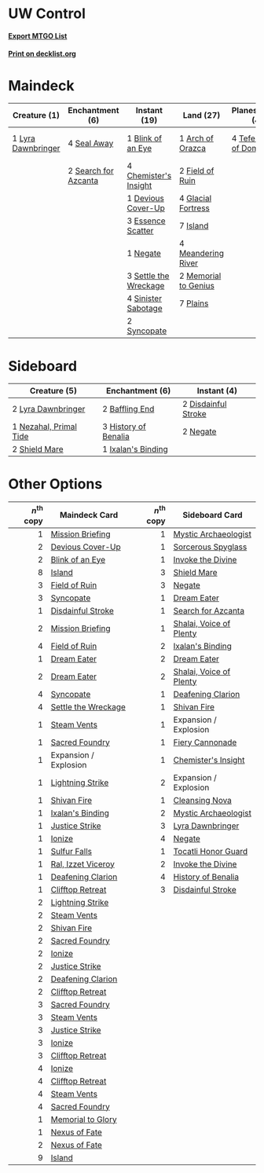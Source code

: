 # UW Control

#### [Export MTGO List](../collection/UW%20Control/UW%20Control.txt)
#### [Print on decklist.org](http://decklist.org/?deckmain=1%09Arch%20of%20Orazca%0A1%09Blink%20of%20an%20Eye%0A4%09Chemister's%20Insight%0A3%09Cleansing%20Nova%0A1%09Devious%20Cover-Up%0A3%09Essence%20Scatter%0A2%09Field%20of%20Ruin%0A4%09Glacial%20Fortress%0A7%09Island%0A1%09Lyra%20Dawnbringer%0A4%09Meandering%20River%0A2%09Memorial%20to%20Genius%0A1%09Negate%0A7%09Plains%0A4%09Seal%20Away%0A2%09Search%20for%20Azcanta%0A3%09Settle%20the%20Wreckage%0A4%09Sinister%20Sabotage%0A2%09Syncopate%0A4%09Teferi,%20Hero%20of%20Dominaria&deckside=2%09Baffling%20End%0A2%09Disdainful%20Stroke%0A3%09History%20of%20Benalia%0A1%09Ixalan's%20Binding%0A2%09Lyra%20Dawnbringer%0A2%09Negate%0A1%09Nezahal,%20Primal%20Tide%0A2%09Shield%20Mare)
# Maindeck

|                                        Creature (1)                                         |                                        Enchantment (6)                                        |                                          Instant (19)                                          |                                           Land (27)                                           |                                           Planeswalker (4)                                           |                                        Sorcery (3)                                        |
|---------------------------------------------------------------------------------------------|-----------------------------------------------------------------------------------------------|------------------------------------------------------------------------------------------------|-----------------------------------------------------------------------------------------------|------------------------------------------------------------------------------------------------------|-------------------------------------------------------------------------------------------|
|1 [Lyra Dawnbringer](http://gatherer.wizards.com/Pages/Card/Details.aspx?multiverseid=442914)|4 [Seal Away](http://gatherer.wizards.com/Pages/Card/Details.aspx?multiverseid=442919)         |1 [Blink of an Eye](http://gatherer.wizards.com/Pages/Card/Details.aspx?multiverseid=442934)    |1 [Arch of Orazca](http://gatherer.wizards.com/Pages/Card/Details.aspx?multiverseid=439849)    |4 [Teferi, Hero of Dominaria](http://gatherer.wizards.com/Pages/Card/Details.aspx?multiverseid=443095)|3 [Cleansing Nova](http://gatherer.wizards.com/Pages/Card/Details.aspx?multiverseid=447145)|
|                                                                                             |2 [Search for Azcanta](http://gatherer.wizards.com/Pages/Card/Details.aspx?multiverseid=435226)|4 [Chemister's Insight](http://gatherer.wizards.com/Pages/Card/Details.aspx?multiverseid=452782)|2 [Field of Ruin](http://gatherer.wizards.com/Pages/Card/Details.aspx?multiverseid=435415)     |                                                                                                      |                                                                                           |
|                                                                                             |                                                                                               |1 [Devious Cover-Up](http://gatherer.wizards.com/Pages/Card/Details.aspx?multiverseid=452785)   |4 [Glacial Fortress](http://gatherer.wizards.com/Pages/Card/Details.aspx?multiverseid=435416)  |                                                                                                      |                                                                                           |
|                                                                                             |                                                                                               |3 [Essence Scatter](http://gatherer.wizards.com/Pages/Card/Details.aspx?multiverseid=438446)    |7 [Island](http://gatherer.wizards.com/Pages/Card/Details.aspx?multiverseid=439602)            |                                                                                                      |                                                                                           |
|                                                                                             |                                                                                               |1 [Negate](http://gatherer.wizards.com/Pages/Card/Details.aspx?multiverseid=447135)             |4 [Meandering River](http://gatherer.wizards.com/Pages/Card/Details.aspx?multiverseid=447067)  |                                                                                                      |                                                                                           |
|                                                                                             |                                                                                               |3 [Settle the Wreckage](http://gatherer.wizards.com/Pages/Card/Details.aspx?multiverseid=435186)|2 [Memorial to Genius](http://gatherer.wizards.com/Pages/Card/Details.aspx?multiverseid=443131)|                                                                                                      |                                                                                           |
|                                                                                             |                                                                                               |4 [Sinister Sabotage](http://gatherer.wizards.com/Pages/Card/Details.aspx?multiverseid=452804)  |7 [Plains](http://gatherer.wizards.com/Pages/Card/Details.aspx?multiverseid=439601)            |                                                                                                      |                                                                                           |
|                                                                                             |                                                                                               |2 [Syncopate](http://gatherer.wizards.com/Pages/Card/Details.aspx?multiverseid=270369)          |                                                                                               |                                                                                                      |                                                                                           |


# Sideboard

|                                          Creature (5)                                           |                                        Enchantment (6)                                        |                                         Instant (4)                                          |
|-------------------------------------------------------------------------------------------------|-----------------------------------------------------------------------------------------------|----------------------------------------------------------------------------------------------|
|2 [Lyra Dawnbringer](http://gatherer.wizards.com/Pages/Card/Details.aspx?multiverseid=442914)    |2 [Baffling End](http://gatherer.wizards.com/Pages/Card/Details.aspx?multiverseid=439658)      |2 [Disdainful Stroke](http://gatherer.wizards.com/Pages/Card/Details.aspx?multiverseid=446776)|
|1 [Nezahal, Primal Tide](http://gatherer.wizards.com/Pages/Card/Details.aspx?multiverseid=439702)|3 [History of Benalia](http://gatherer.wizards.com/Pages/Card/Details.aspx?multiverseid=442909)|2 [Negate](http://gatherer.wizards.com/Pages/Card/Details.aspx?multiverseid=447135)           |
|2 [Shield Mare](http://gatherer.wizards.com/Pages/Card/Details.aspx?multiverseid=447173)         |1 [Ixalan's Binding](http://gatherer.wizards.com/Pages/Card/Details.aspx?multiverseid=435168)  |                                                                                              |


# Other Options

|*n*<sup>th</sup> copy|                                        Maindeck Card                                         |*n*<sup>th</sup> copy|                                          Sideboard Card                                          |
|--------------------:|----------------------------------------------------------------------------------------------|--------------------:|--------------------------------------------------------------------------------------------------|
|                    1|[Mission Briefing](http://gatherer.wizards.com/Pages/Card/Details.aspx?multiverseid=452794)   |                    1|[Mystic Archaeologist](http://gatherer.wizards.com/Pages/Card/Details.aspx?multiverseid=447199)   |
|                    2|[Devious Cover-Up](http://gatherer.wizards.com/Pages/Card/Details.aspx?multiverseid=452785)   |                    1|[Sorcerous Spyglass](http://gatherer.wizards.com/Pages/Card/Details.aspx?multiverseid=435407)     |
|                    2|[Blink of an Eye](http://gatherer.wizards.com/Pages/Card/Details.aspx?multiverseid=442934)    |                    1|[Invoke the Divine](http://gatherer.wizards.com/Pages/Card/Details.aspx?multiverseid=447152)      |
|                    8|[Island](http://gatherer.wizards.com/Pages/Card/Details.aspx?multiverseid=439602)             |                    3|[Shield Mare](http://gatherer.wizards.com/Pages/Card/Details.aspx?multiverseid=447173)            |
|                    3|[Field of Ruin](http://gatherer.wizards.com/Pages/Card/Details.aspx?multiverseid=435415)      |                    3|[Negate](http://gatherer.wizards.com/Pages/Card/Details.aspx?multiverseid=447135)                 |
|                    3|[Syncopate](http://gatherer.wizards.com/Pages/Card/Details.aspx?multiverseid=270369)          |                    1|[Dream Eater](http://gatherer.wizards.com/Pages/Card/Details.aspx?multiverseid=452788)            |
|                    1|[Disdainful Stroke](http://gatherer.wizards.com/Pages/Card/Details.aspx?multiverseid=446776)  |                    1|[Search for Azcanta](http://gatherer.wizards.com/Pages/Card/Details.aspx?multiverseid=435226)     |
|                    2|[Mission Briefing](http://gatherer.wizards.com/Pages/Card/Details.aspx?multiverseid=452794)   |                    1|[Shalai, Voice of Plenty](http://gatherer.wizards.com/Pages/Card/Details.aspx?multiverseid=442923)|
|                    4|[Field of Ruin](http://gatherer.wizards.com/Pages/Card/Details.aspx?multiverseid=435415)      |                    2|[Ixalan's Binding](http://gatherer.wizards.com/Pages/Card/Details.aspx?multiverseid=435168)       |
|                    1|[Dream Eater](http://gatherer.wizards.com/Pages/Card/Details.aspx?multiverseid=452788)        |                    2|[Dream Eater](http://gatherer.wizards.com/Pages/Card/Details.aspx?multiverseid=452788)            |
|                    2|[Dream Eater](http://gatherer.wizards.com/Pages/Card/Details.aspx?multiverseid=452788)        |                    2|[Shalai, Voice of Plenty](http://gatherer.wizards.com/Pages/Card/Details.aspx?multiverseid=442923)|
|                    4|[Syncopate](http://gatherer.wizards.com/Pages/Card/Details.aspx?multiverseid=270369)          |                    1|[Deafening Clarion](http://gatherer.wizards.com/Pages/Card/Details.aspx?multiverseid=452915)      |
|                    4|[Settle the Wreckage](http://gatherer.wizards.com/Pages/Card/Details.aspx?multiverseid=435186)|                    1|[Shivan Fire](http://gatherer.wizards.com/Pages/Card/Details.aspx?multiverseid=443030)            |
|                    1|[Steam Vents](http://gatherer.wizards.com/Pages/Card/Details.aspx?multiverseid=405109)        |                    1|Expansion / Explosion                                                                             |
|                    1|[Sacred Foundry](http://gatherer.wizards.com/Pages/Card/Details.aspx?multiverseid=405106)     |                    1|[Fiery Cannonade](http://gatherer.wizards.com/Pages/Card/Details.aspx?multiverseid=435297)        |
|                    1|Expansion / Explosion                                                                         |                    1|[Chemister's Insight](http://gatherer.wizards.com/Pages/Card/Details.aspx?multiverseid=452782)    |
|                    1|[Lightning Strike](http://gatherer.wizards.com/Pages/Card/Details.aspx?multiverseid=435303)   |                    2|Expansion / Explosion                                                                             |
|                    1|[Shivan Fire](http://gatherer.wizards.com/Pages/Card/Details.aspx?multiverseid=443030)        |                    1|[Cleansing Nova](http://gatherer.wizards.com/Pages/Card/Details.aspx?multiverseid=447145)         |
|                    1|[Ixalan's Binding](http://gatherer.wizards.com/Pages/Card/Details.aspx?multiverseid=435168)   |                    2|[Mystic Archaeologist](http://gatherer.wizards.com/Pages/Card/Details.aspx?multiverseid=447199)   |
|                    1|[Justice Strike](http://gatherer.wizards.com/Pages/Card/Details.aspx?multiverseid=452932)     |                    3|[Lyra Dawnbringer](http://gatherer.wizards.com/Pages/Card/Details.aspx?multiverseid=442914)       |
|                    1|[Ionize](http://gatherer.wizards.com/Pages/Card/Details.aspx?multiverseid=452929)             |                    4|[Negate](http://gatherer.wizards.com/Pages/Card/Details.aspx?multiverseid=447135)                 |
|                    1|[Sulfur Falls](http://gatherer.wizards.com/Pages/Card/Details.aspx?multiverseid=241987)       |                    1|[Tocatli Honor Guard](http://gatherer.wizards.com/Pages/Card/Details.aspx?multiverseid=435194)    |
|                    1|[Ral, Izzet Viceroy](http://gatherer.wizards.com/Pages/Card/Details.aspx?multiverseid=452945) |                    2|[Invoke the Divine](http://gatherer.wizards.com/Pages/Card/Details.aspx?multiverseid=447152)      |
|                    1|[Deafening Clarion](http://gatherer.wizards.com/Pages/Card/Details.aspx?multiverseid=452915)  |                    4|[History of Benalia](http://gatherer.wizards.com/Pages/Card/Details.aspx?multiverseid=442909)     |
|                    1|[Clifftop Retreat](http://gatherer.wizards.com/Pages/Card/Details.aspx?multiverseid=241980)   |                    3|[Disdainful Stroke](http://gatherer.wizards.com/Pages/Card/Details.aspx?multiverseid=446776)      |
|                    2|[Lightning Strike](http://gatherer.wizards.com/Pages/Card/Details.aspx?multiverseid=435303)   |                     |                                                                                                  |
|                    2|[Steam Vents](http://gatherer.wizards.com/Pages/Card/Details.aspx?multiverseid=405109)        |                     |                                                                                                  |
|                    2|[Shivan Fire](http://gatherer.wizards.com/Pages/Card/Details.aspx?multiverseid=443030)        |                     |                                                                                                  |
|                    2|[Sacred Foundry](http://gatherer.wizards.com/Pages/Card/Details.aspx?multiverseid=405106)     |                     |                                                                                                  |
|                    2|[Ionize](http://gatherer.wizards.com/Pages/Card/Details.aspx?multiverseid=452929)             |                     |                                                                                                  |
|                    2|[Justice Strike](http://gatherer.wizards.com/Pages/Card/Details.aspx?multiverseid=452932)     |                     |                                                                                                  |
|                    2|[Deafening Clarion](http://gatherer.wizards.com/Pages/Card/Details.aspx?multiverseid=452915)  |                     |                                                                                                  |
|                    2|[Clifftop Retreat](http://gatherer.wizards.com/Pages/Card/Details.aspx?multiverseid=241980)   |                     |                                                                                                  |
|                    3|[Sacred Foundry](http://gatherer.wizards.com/Pages/Card/Details.aspx?multiverseid=405106)     |                     |                                                                                                  |
|                    3|[Steam Vents](http://gatherer.wizards.com/Pages/Card/Details.aspx?multiverseid=405109)        |                     |                                                                                                  |
|                    3|[Justice Strike](http://gatherer.wizards.com/Pages/Card/Details.aspx?multiverseid=452932)     |                     |                                                                                                  |
|                    3|[Ionize](http://gatherer.wizards.com/Pages/Card/Details.aspx?multiverseid=452929)             |                     |                                                                                                  |
|                    3|[Clifftop Retreat](http://gatherer.wizards.com/Pages/Card/Details.aspx?multiverseid=241980)   |                     |                                                                                                  |
|                    4|[Ionize](http://gatherer.wizards.com/Pages/Card/Details.aspx?multiverseid=452929)             |                     |                                                                                                  |
|                    4|[Clifftop Retreat](http://gatherer.wizards.com/Pages/Card/Details.aspx?multiverseid=241980)   |                     |                                                                                                  |
|                    4|[Steam Vents](http://gatherer.wizards.com/Pages/Card/Details.aspx?multiverseid=405109)        |                     |                                                                                                  |
|                    4|[Sacred Foundry](http://gatherer.wizards.com/Pages/Card/Details.aspx?multiverseid=405106)     |                     |                                                                                                  |
|                    1|[Memorial to Glory](http://gatherer.wizards.com/Pages/Card/Details.aspx?multiverseid=443132)  |                     |                                                                                                  |
|                    1|[Nexus of Fate](http://gatherer.wizards.com/Pages/Card/Details.aspx?multiverseid=450253)      |                     |                                                                                                  |
|                    2|[Nexus of Fate](http://gatherer.wizards.com/Pages/Card/Details.aspx?multiverseid=450253)      |                     |                                                                                                  |
|                    9|[Island](http://gatherer.wizards.com/Pages/Card/Details.aspx?multiverseid=439602)             |                     |                                                                                                  |


